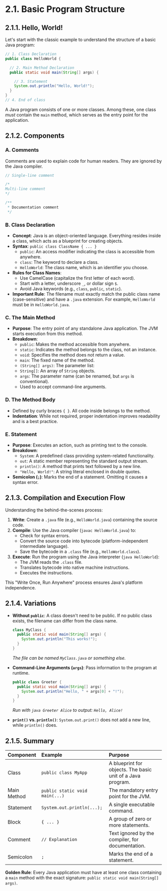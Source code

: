 # 2.1. Basic Program Structure

## 2.1.1. Hello, World!

Let's start with the classic example to understand the structure of a basic Java program:

```java
// 1. Class Declaration
public class HelloWorld {

  // 2. Main Method Declaration
  public static void main(String[] args) {

    // 3. Statement
    System.out.println("Hello, World!");
  }
}
// 4. End of class
```

A Java program consists of one or more classes. Among these, one class _must_ contain the `main` method, which serves as the entry point for the application.

## 2.1.2. Components

### A. Comments

Comments are used to explain code for human readers. They are ignored by the Java compiler.

```java
// Single-line comment

/*
Multi-line comment
*/

/**
 * Documentation comment
 */
```

### B. Class Declaration

- **Concept**: Java is an object-oriented language. Everything resides inside a class, which acts as a blueprint for creating objects.
- **Syntax**: `public class ClassName { ... }`
  - `public`: An access modifier indicating the class is accessible from anywhere.
  - `class`: The keyword to declare a class.
  - `HelloWorld`: The class name, which is an identifier you choose.
- **Rules for Class Names**:
  - Use CamelCase (capitalize the first letter of each word).
  - Start with a letter, underscore `_`, or dollar sign `$`.
  - Avoid Java keywords (e.g., `class`, `public`, `static`).
- **Important Rule**: The filename must exactly match the public class name (case-sensitive) and have a `.java` extension. For example, `HelloWorld` must be in `HelloWorld.java`.

### C. The Main Method

- **Purpose**: The entry point of any standalone Java application. The JVM starts execution from this method.
- **Breakdown**:
  - `public`: Makes the method accessible from anywhere.
  - `static`: Indicates the method belongs to the class, not an instance.
  - `void`: Specifies the method does not return a value.
  - `main`: The fixed name of the method.
  - `(String[] args)`: The parameter list:
  - `String[]`: An array of `String` objects.
  - `args`: The parameter name (can be renamed, but `args` is conventional).
  - Used to accept command-line arguments.

### D. The Method Body

- Defined by curly braces `{ }`. All code inside belongs to the method.
- **Indentation**: While not required, proper indentation improves readability and is a best practice.

### E. Statement

- **Purpose**: Executes an action, such as printing text to the console.
- **Breakdown**:
  - `System`: A predefined class providing system-related functionality.
  - `out`: A static member representing the standard output stream.
  - `println()`: A method that prints text followed by a new line.
  - `"Hello, World!"`: A string literal enclosed in double quotes.
- **Semicolon (`;`)**: Marks the end of a statement. Omitting it causes a syntax error.

## 2.1.3. Compilation and Execution Flow

Understanding the behind-the-scenes process:

1. **Write**: Create a `.java` file (e.g., `HelloWorld.java`) containing the source code.
2. **Compile**: Use the Java compiler (`javac HelloWorld.java`) to:
   - Check for syntax errors.
   - Convert the source code into bytecode (platform-independent intermediate language).
   - Save the bytecode in a `.class` file (e.g., `HelloWorld.class`).
3. **Execute**: Run the program using the Java interpreter (`java HelloWorld`):
   - The JVM reads the `.class` file.
   - Translates bytecode into native machine instructions.
   - Executes the instructions.

This "Write Once, Run Anywhere" process ensures Java's platform independence.

## 2.1.4. Variations

- **Without `public`**: A class doesn't need to be public. If no public class exists, the filename can differ from the class name.

  ```java
  class MyClass {
    public static void main(String[] args) {
      System.out.println("This works!");
    }
  }
  ```

  _The file can be named `MyClass.java` or something else._

- **Command-Line Arguments (`args`)**: Pass information to the program at runtime.

  ```java
  public class Greeter {
    public static void main(String[] args) {
      System.out.println("Hello, " + args[0] + "!");
    }
  }
  ```

  _Run with `java Greeter Alice` to output: `Hello, Alice!`_

- **`print()` vs. `println()`**: `System.out.print()` does not add a new line, while `println()` does.

## 2.1.5. Summary

| Component   | Example                        | Purpose                                                    |
| :---------- | :----------------------------- | :--------------------------------------------------------- |
| Class       | `public class MyApp`           | A blueprint for objects. The basic unit of a Java program. |
| Main Method | `public static void main(...)` | The mandatory entry point for the JVM.                     |
| Statement   | `System.out.println(...);`     | A single executable command.                               |
| Block       | `{ ... }`                      | A group of zero or more statements.                        |
| Comment     | `// Explanation`               | Text ignored by the compiler, for documentation.           |
| Semicolon   | `;`                            | Marks the end of a statement.                              |

**Golden Rule**: Every Java application must have at least one class containing a `main` method with the exact signature: `public static void main(String[] args)`.
